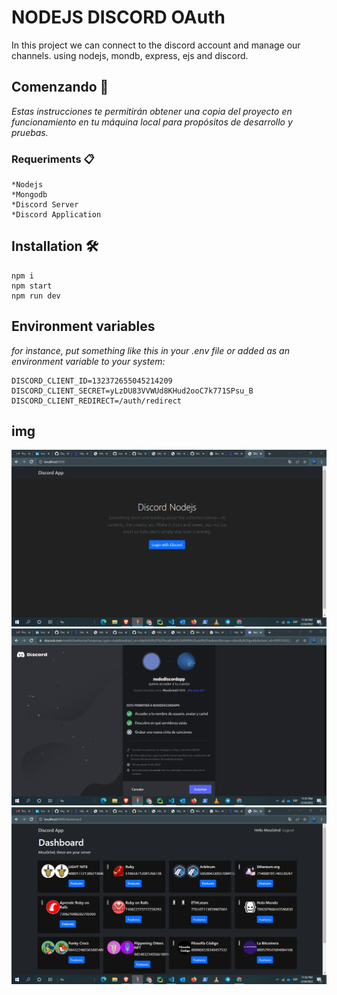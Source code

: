 # NODEJS DISCORD OAuth

In this project we can connect to the discord account and manage our channels.
using nodejs, mondb, express, ejs and discord. 

## Comenzando 🚀

_Estas instrucciones te permitirán obtener una copia del proyecto en funcionamiento en tu máquina local para propósitos de desarrollo y pruebas._

### Requeriments 📋

```
*Nodejs
*Mongodb
*Discord Server
*Discord Application
```

## Installation 🛠️

```
npm i
npm start
npm run dev
```

## Environment variables

_for instance, put something like this in your .env file or added as an environment variable to your system:_

```
DISCORD_CLIENT_ID=132372655045214209
DISCORD_CLIENT_SECRET=yLzDU83VVWUd8KHud2ooC7k771SPsu_B
DISCORD_CLIENT_REDIRECT=/auth/redirect
```


## img

![alt text](https://github.com/Moises56/nodejs-discord-auth/blob/main/img/1a.png?raw=true)
![alt text](https://github.com/Moises56/nodejs-discord-auth/blob/main/img/2a.png?raw=true)
![alt text](https://github.com/Moises56/nodejs-discord-auth/blob/main/img/3a.png?raw=true)
